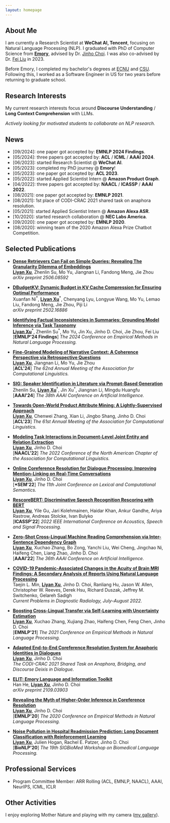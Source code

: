 ```yaml
---
layout: homepage
---
```


## About Me

I am currently a Research Scientist at **WeChat AI, Tencent**, focusing on Natural Language Processing (NLP).
I graduated with PhD of Computer Science from **[Emory](https://www.emory.edu/)**, advised by Dr. [Jinho Choi](https://www.emorynlp.org/faculty/jinho-choi). I was also co-advised by Dr. [Fei Liu](https://www.cs.emory.edu/~fliu40/) in 2023.

Before Emory, I completed my bachelor's degrees at [ECNU](https://english.ecnu.edu.cn/) and [CSU](https://compsci.colostate.edu/). Following this, I worked as a Software Engineer in US for two years before returning to graduate school.

## Research Interests

My current research interests focus around **Discourse Understanding** / **Long Context Comprehension** with LLMs.

*Actively looking for motivated students to collaborate on NLP research.*

## News

- \[09/2024\]: one paper got accepted by: **EMNLP 2024 Findings**.
- \[05/2024\]: three papers got accepted by: **ACL** / **ICML** / **AAAI 2024**.
- \[06/2023\]: started Research Scientist @ **WeChat AI**.
- \[05/2023\]: completed my PhD journey @ **Emory**!
- \[05/2023\]: one paper got accepted by: **ACL 2023**.
- \[05/2022\]: started Applied Scientist Intern @ **Amazon Product Graph**.
- \[04/2022\]: three papers got accepted by: **NAACL** / **ICASSP** / **AAAI 2022**.
- \[08/2021\]: one paper got accepted by: **EMNLP 2021**.
- \[08/2021\]: 1st place of CODI-CRAC 2021 shared task on anaphora resolution.
- \[05/2021\]: started Applied Scientist Intern @ **Amazon Alexa ASR**.
- \[10/2020\]: started research collaboration @ **NEC Labs America**.
- \[09/2020\]: one paper got accepted by: **EMNLP 2020**.
- \[08/2020\]: winning team of the 2020 Amazon Alexa Prize Chatbot Competition.

## Selected Publications

- **[Dense Retrievers Can Fail on Simple Queries: Revealing The Granularity Dilemma of Embeddings](https://arxiv.org/abs/2506.08592)** <br>
  **<ins>Liyan Xu</ins>**, Zhenlin Su, Mo Yu, Jiangnan Li, Fandong Meng, Jie Zhou <br>
  *arXiv preprint 2506.08592*

- **[DBudgetKV: Dynamic Budget in KV Cache Compression for Ensuring Optimal Performance](https://arxiv.org/abs/2502.16886)** <br>
  Xuanfan Ni<sup>\*</sup>, **<ins>Liyan Xu</ins>**<sup>\*</sup>, Chenyang Lyu, Longyue Wang, Mo Yu, Lemao Liu, Fandong Meng, Jie Zhou, Piji Li <br>
  *arXiv preprint 2502.16886*

- **[Identifying Factual Inconsistencies in Summaries: Grounding Model Inference via Task Taxonomy](https://aclanthology.org/2024.findings-emnlp.857/)** <br>
  **<ins>Liyan Xu</ins>**<sup>\*</sup>, Zhenlin Su<sup>\*</sup>, Mo Yu, Jin Xu, Jinho D. Choi, Jie Zhou, Fei Liu <br>
  [**EMNLP'24 Findings**] *The 2024 Conference on Empirical Methods in Natural Language Processing.*

- **[Fine-Grained Modeling of Narrative Context: A Coherence Perspective via Retrospective Questions](http://arxiv.org/abs/2402.13551)** <br>
  **<ins>Liyan Xu</ins>**, Jiangnan Li, Mo Yu, Jie Zhou <br>
  [**ACL'24**] *The 62nd Annual Meeting of the Association for Computational Linguistics.*

- **[SIG: Speaker Identification in Literature via Prompt-Based Generation](http://arxiv.org/abs/2312.14590)** <br>
  Zhenlin Su, **<ins>Liyan Xu</ins>**<sup>†</sup>, Jin Xu<sup>†</sup>, Jiangnan Li, Mingdu Huangfu <br>
  [**AAAI'24**] *The 38th AAAI Conference on Artificial Intelligence.*

<!---
- **[Exploring a Multi-Layered Cross-Genre Corpus of Document-Level Semantic Relations](https://www.mdpi.com/2078-2489/14/8/431)** <br>
  Gregor Williamson, Angela Cao, Yingying Chen, Yuxin Ji, **<ins>Liyan Xu</ins>**, Jinho D. Choi <br>
  *Information - Special Issue Information Extraction and Language Discourse Processing.*
--->

- **[Towards Open-World Product Attribute Mining: A Lightly-Supervised Approach](https://aclanthology.org/2023.acl-long.683/)** <br>
  **<ins>Liyan Xu</ins>**, Chenwei Zhang, Xian Li, Jingbo Shang, Jinho D. Choi <br>
  [**ACL'23**] *The 61st Annual Meeting of the Association for Computational Linguistics.*

<!---
- **Predicting Kidney Transplant Recipient Cohorts’ 30-Day Rehospitalization Using Clinical Notes and Electronic Health Care Record Data** <br>
  Michael Arenson, Julien Hogan, **<ins>Liyan Xu</ins>**, Raymond Lynch, Yi-Ting Hana Lee, Jinho D. Choi, Jimeng Sun, Andrew Adams, Rachel E. Patzer <br>
  *Kidney International Reports, March 2023.* (*IF 2022*: 4.2) [\[Paper\]](https://www.sciencedirect.com/science/article/pii/S2468024922019015)
--->

<!---
- **Improving Downstream Task Performance by Treating Numbers as Entities** <br>
  Dhanasekar Sundararaman, Vivek Subramanian, Guoyin Wang, **<ins>Liyan Xu</ins>**, Lawrence Carin <br>
  [**CIKM'22**] *31st ACM International Conference on Information and Knowledge Management.* [\[Paper\]](https://dl.acm.org/doi/abs/10.1145/3511808.3557614)
--->

- **[Modeling Task Interactions in Document-Level Joint Entity and Relation Extraction](https://aclanthology.org/2022.naacl-main.395)** <br>
  **<ins>Liyan Xu</ins>**, Jinho D. Choi <br>
  [**NAACL'22**] *The 2022 Conference of the North American Chapter of the Association for Computational Linguistics.*

- **[Online Coreference Resolution for Dialogue Processing: Improving Mention-Linking on Real-Time Conversations](https://aclanthology.org/2022.starsem-1.30)** <br>
  **<ins>Liyan Xu</ins>**, Jinho D. Choi <br>
  [**\*SEM'22**] *The 11th Joint Conference on Lexical and Computational Semantics.*

- **[RescoreBERT: Discriminative Speech Recognition Rescoring with BERT](https://ieeexplore.ieee.org/document/9747118)** <br>
  **<ins>Liyan Xu</ins>**, Yile Gu, Jari Kolehmainen, Haidar Khan, Ankur Gandhe, Ariya Rastrow, Andreas Stolcke, Ivan Bulyko <br>
  [**ICASSP'22**] *2022 IEEE International Conference on Acoustics, Speech and Signal Processing.*

- **[Zero-Shot Cross-Lingual Machine Reading Comprehension via Inter-Sentence Dependency Graph](https://ojs.aaai.org/index.php/AAAI/article/view/21407)** <br>
  **<ins>Liyan Xu</ins>**, Xuchao Zhang, Bo Zong, Yanchi Liu, Wei Cheng, Jingchao Ni, Haifeng Chen, Liang Zhao, Jinho D. Choi <br>
  [**AAAI'22**] *The 36th AAAI Conference on Artificial Intelligence.*

- **[COVID-19 Pandemic-Associated Changes in the Acuity of Brain MRI Findings: A Secondary Analysis of Reports Using Natural Language Processing](https://www.sciencedirect.com/science/article/pii/S0363018821001894)** <br>
  Taejin L. Min, **<ins>Liyan Xu</ins>**, Jinho D. Choi, Ranliang Hu, Jason W. Allen, Christopher W. Reeves, Derek Hsu, Richard Duszak,
  Jeffrey M. Switchenko, Gelareh Sadigh <br>
  *Current Problems in Diagnostic Radiology, July–August 2022.*

- **[Boosting Cross-Lingual Transfer via Self-Learning with Uncertainty Estimation](https://aclanthology.org/2021.emnlp-main.538)** <br>
  **<ins>Liyan Xu</ins>**, Xuchao Zhang, Xujiang Zhao, Haifeng Chen, Feng Chen, Jinho D. Choi <br>
  [**EMNLP'21**] *The 2021 Conference on Empirical Methods in Natural Language Processing.*

- **[Adapted End-to-End Coreference Resolution System for Anaphoric Identities in Dialogues](https://aclanthology.org/2021.codi-sharedtask.6)** <br>
  **<ins>Liyan Xu</ins>**, Jinho D. Choi <br>
  *The CODI-CRAC 2021 Shared Task on Anaphora, Bridging, and Discourse Deixis in Dialogue.*

- **[ELIT: Emory Language and Information Toolkit](https://arxiv.org/abs/2109.03903)** <br>
  Han He, **<ins>Liyan Xu</ins>**, Jinho D. Choi <br>
  *arXiv preprint 2109.03903*

- **[Revealing the Myth of Higher-Order Inference in Coreference Resolution](https://www.aclweb.org/anthology/2020.emnlp-main.686)** <br>
  **<ins>Liyan Xu</ins>**, Jinho D. Choi <br>
  [**EMNLP'20**] *The 2020 Conference on Empirical Methods in Natural Language Processing.*

- **[Noise Pollution in Hospital Readmission Prediction: Long Document Classification with Reinforcement Learning](https://www.aclweb.org/anthology/2020.bionlp-1.10)** <br>
  **<ins>Liyan Xu</ins>**, Julien Hogan, Rachel E. Patzer, Jinho D. Choi <br>
  [**BioNLP'20**] *The 19th SIGBioMed Workshop on Biomedical Language Processing.*

## Professional Services

- Program Committee Member: ARR Rolling (ACL, EMNLP, NAACL), AAAI, NeurIPS, ICML, ICLR

<!--{% include_relative _includes/publications.md %}-->

<!--{% include_relative _includes/services.md %}-->

## Other Activities

I enjoy exploring Mother Nature and playing with my camera ([my gallery](https://lxu-gallery.github.io/)).
